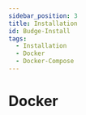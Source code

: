 ```yaml
---
sidebar_position: 3
title: Installation
id: Budge-Install
tags:
  - Installation
  - Docker
  - Docker-Compose
---
```


# Docker
